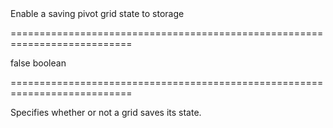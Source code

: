 <!--**
/*-------------------------------------------
    Auto-generated file. Do not modify.
-------------------------------------------

**-->
<!--d-->Enable a saving pivot grid state to storage<!--/d-->
===========================================================================
<!--default-->false<!--/default-->
<!--type-->boolean<!--/type-->
===========================================================================

<!--shortDescription-->
Specifies whether or not a grid saves its state.
<!--/shortDescription-->

<!--fullDescription-->

<!--/fullDescription-->